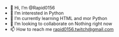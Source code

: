- 👋 Hi, I’m @Rapid0156
- 👀 I’m interested in Python
- 🌱 I’m currently learning HTML and mor Python
- 💞️ I’m looking to collaborate on Nothing right now
- 📫 How to reach me rapid0156.twitch@gmail.com
